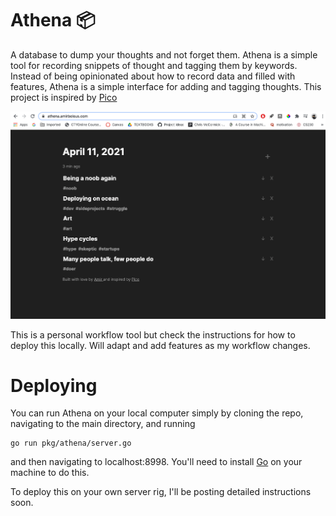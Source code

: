 # Athena 📦
A database to dump your thoughts and not forget them. Athena is a simple tool for recording snippets of thought and tagging them by keywords. Instead of being opinionated about how to record data and filled with features, Athena is a simple interface for adding and tagging thoughts. This project is inspired by [Pico]()


![img](docs/img.png)

This is a personal workflow tool but check the instructions for how to deploy this locally. Will adapt and add features as my workflow changes.


# Deploying
You can run Athena on your local computer simply by cloning the repo, navigating to the main directory, and running
```
go run pkg/athena/server.go
```
and then navigating to localhost:8998. You'll need to install [Go](https://golang.org/doc/install) on your machine to do this.

To deploy this on your own server rig, I'll be posting detailed instructions soon.
